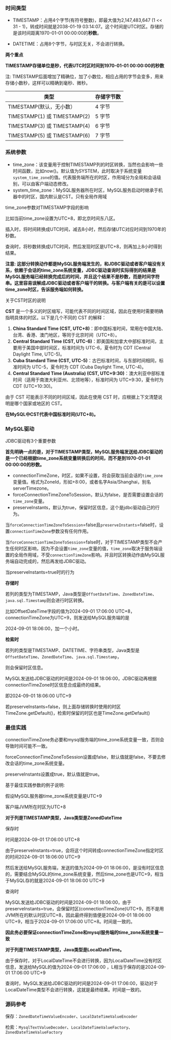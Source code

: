 ### 时间类型

* TIMESTAMP：占用4个字节(有符号整数)，即最大值为2,147,483,647 (1 << 31 - 1)，转成时间就是2038-01-19 03:14:07。这个时间是UTC时区。存储的是该时间距离1970-01-01 00:00:00的**秒数**。

* DATETIME：占用8个字节，与时区无关，不会进行转换。

**两个重点**

**TIMESTAMP存储单位是秒，代表UTC时区时间到1970-01-01 00:00:00的秒数**

注: TIMESTAMP后面增加了精确位，加了小数位，相应占用的字节会变多，用来存储小数秒，这样可以精确到毫秒、微秒。

| 类型                         | 存储字节数 |
| ---------------------------- | ---------- |
| TIMESTAMP(默认，无小数）     | 4 字节     |
| TIMESTAMP(1) 或 TIMESTAMP(2) | 5 字节     |
| TIMESTAMP(3) 或 TIMESTAMP(4) | 6 字节     |
| TIMESTAMP(5) 或 TIMESTAMP(6) | 7 字节     |

### 系统参数

* time_zone：该变量用于控制TIMESTAMP列的时区转换，当然也会影响一些时间函数，比如now()。默认值为SYSTEM，此时取决于系统变量`system_time_zone`的值。代表服务端所在的时区，作用域分为全局和会话级别，可以由客户端动态修改。
* system_time_zone：MySQL服务器所在时区，MySQL服务启动时继承于机器中的时区，国内默认是CST。只有全局作用域

time_zone参数对TIMESTAMP字段的影响

比如当前time_zone设置为UTC+8，即北京时间东八区。

插入时，将时间转换成UTC时间，减去8小时，然后存储UTC对应时间到1970年的秒数。

查询时，将秒数转换成UTC时间，然后发现时区是UTC+8，则再加上8小时得到结果。

**注意: 这部分转换动作都是MySQL服务端发生的，和JDBC驱动或者客户端没有关系，依赖于会话的time_zone系统变量，JDBC驱动查询时实际得到的结果是MySQL服务端已经转换完成后的时间，并且这个结果不是秒数，而是时间字符串。这里容易误解成JDBC驱动或者客户端干的转换。与客户端有关的是可以设置time_zone时区，告诉服务端如何转换。**

关于CST时区的说明

**CST** 是一个多义的时区缩写，可能代表不同的时间区域，因此在使用时需要明确指明具体的时区。以下是几个不同的 CST 的解释：

1. **China Standard Time (CST, UTC+8)**：即中国标准时间，常用在中国大陆、台湾、香港、澳门地区，等同于北京时间（UTC+8）。
2. **Central Standard Time (CST, UTC-6)**：即美国和加拿大中部标准时间，主要用于美国中部时间区，标准时间为 UTC-6，夏令时为 CDT (Central Daylight Time, UTC-5)。
3. **Cuba Standard Time (CST, UTC-5)**：古巴标准时间，与东部时间相同，标准时间为 UTC-5，夏令时为 CDT (Cuba Daylight Time, UTC-4)。
4. **Central Standard Time (Australia) (CST, UTC+9:30)**：澳大利亚中部标准时间（适用于南澳大利亚州、北领地等），标准时间为 UTC+9:30，夏令时为 CDT (UTC+10:30)。

由于 CST 可能表示不同的时间区域，因此在使用 CST 时，应根据上下文清楚说明是哪个国家或地区的 CST。

**在MySQL中CST代表中国标准时间(UTC+8)。**

### MySQL驱动

JDBC驱动有3个重要参数

**首先明确一点的是，对于TIMESTAMP类型，MySQL服务端发送给JDBC驱动的是一个已经根据time_zone系统变量转换后的时间，而不是到1970-01-01 00:00:00的秒数。**

* connectionTimeZone，时区，如果不设置，将会获取当前会话的`time_zone`变量值。格式为ZoneId，形如+8:00，或者名字Asia/Shanghai，别名serverTimezone。
* forceConnectionTimeZoneToSession，默认为false，是否需要设置会话的`time_zone`变量。
* preserveInstants，默认为true，保留时区信息，这个是jdbc驱动自己的行为。

当`forceConnectionTimeZoneToSession`=false且`preserveInstants`=false时，设置`connectionTimeZone`参数没有任何作用。

当`forceConnectionTimeZoneToSession`=false时，对于TIMESTAMP类型不会产生任何时区影响，因为不会设置`time_zone`变量的值，`time_zone`取决于服务端设置的全局作用域，不受`connectionTimeZone`影响。并且时区转换动作由MySQL服务端自动完成的，然后再发给JDBC驱动。

当preserveInstants=true时的行为

**存储时**

若列的类型为TIMESTAMP，Java类型是`OffsetDateTime`、`ZonedDateTime`、`java.sql.Timestamp`则会进行时区转换。

比如OffsetDateTime字段的值为2024-09-01 17:06:00 UTC+8，connectionTimeZone为UTC+9，则发送给MySQL服务端的是

2024-09-01 18:06:00，加一个小时。

**检索时**

若列的类型是TIMESTAMP、DATETIME、字符串类型，Java类型是`OffsetDateTime`、`ZonedDateTime`、`java.sql.Timestamp`，

则会保留时区信息。

MySQL发送给JDBC驱动的时间是2024-09-01 18:06:00，JDBC驱动再根据connectionTimeZone时区信息合成最终的结果。

即2024-09-01 18:06:00 UTC+9

若preserveInstants=false，则上面存储转换时使用的时区TimeZone.getDefault()，检索时保留的时区也是TimeZone.getDefault()

### 最佳实践

connectionTimeZone务必要和mysql服务端的time_zone系统变量一致，否则会导致时间可能不一致。

forceConnectionTimeZoneToSession设置成false，默认值就是false，不要去修改会话的time_zone系统变量。

preserveInstants设置成true，默认值就是true。

基于最佳实践参数的例子说明:

假设MySQL服务器time_zone系统变量是UTC+9

客户端JVM所在时区为UTC+8

**对于列是TIMESTAMP类型，Java类型是ZonedDateTime**

保存时

时间是2024-09-01 17:06:00 UTC+8

由于preserveInstants=true，会将这个时间转成connectionTimeZone指定时区的时间2024-09-01 18:06:00 UTC+9

然后发送给MySQL服务端，发送的值为2024-09-01 18:06:00，是没有时区信息的，需要结合MySQL的time_zone系统变量，然后time_zone也是UTC+9，相当于MySQL存的就是2024-09-01 18:06:00 UTC+9

查询时

MySQL发送给JDBC驱动的时间是2024-09-01 18:06:00，由于preserveInstants=true，会保留时区(connectionTimeZone)UTC+9，而不是用JVM所在的默认时区UTC+8，因此最终得到值便是2024-09-01 18:06:00 UTC+9，相当于2024-09-01 17:06:00 UTC+8。时间是一致的。

**因此务必要保证connectionTimeZone和mysql服务端的time_zone系统变量一致**

**对于列是TIMESTAMP类型，Java类型是LocalDateTime。**

由于保存时，对于LocalDateTime不会进行转换，因为LocalDateTime没有时区信息，发送给MySQL的值为2024-09-01 17:06:00 ，L相当于保存的是2024-09-01 17:06:00 UTC+9

查询时，MySQL发送给JDBC驱动的时间是2024-09-01 17:06:00，驱动对于LocalDateTime类型不会进行转换，这就是最终结果。时间是一致的。

### 源码参考

保存：`ZonedDateTimeValueEncoder`、`LocalDateTimeValueEncoder`

检索：`MysqlTextValueDecoder`、`LocalDateTimeValueFactory`、`ZonedDateTimeValueFactory`
